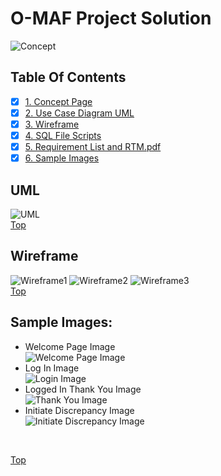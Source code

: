 # O-MAF Project Solution
![Concept](https://github.com/gowebUSA/MSSA-Project/blob/master/TSQL/Project-Step-7/prototype/images/Concept.png)

## Table Of Contents
- [X] [1. Concept Page](https://github.com/gowebUSA/MSSA-Project/tree/master/TSQL/Project-Step-7)
- [X] [2. Use Case Diagram UML](#uml)
- [X] [3. Wireframe](#wireframe)
- [X] [4. SQL File Scripts](https://github.com/gowebUSA/MSSA-Project/blob/master/T-SQL/o_maf.sql)
- [X] [5. Requirement List and RTM.pdf](https://github.com/gowebUSA/MSSA-Project/blob/master/TSQL/Project-Step-7/Requirement%20List%20and%20RTM.pdf)
- [X] [6. Sample Images](#sample-images)

## UML
![UML](https://github.com/gowebUSA/MSSA-Project/blob/master/TSQL/Project-Step-7/Case%20UML.png)
<br />
[Top](#o-maf-project-solution)
## Wireframe
![Wireframe1](https://github.com/gowebUSA/MSSA-Project/blob/master/TSQL/Project-Step-7/prototype/images/Wireframe1.png)
![Wireframe2](https://github.com/gowebUSA/MSSA-Project/blob/master/TSQL/Project-Step-7/prototype/images/Wireframe2.png)
![Wireframe3](https://github.com/gowebUSA/MSSA-Project/blob/master/TSQL/Project-Step-7/prototype/images/Wireframe3.png)
<br />
[Top](#o-maf-project-solution)
## Sample Images:
- Welcome Page Image <br />
![Welcome Page Image](https://github.com/gowebUSA/MSSA-Project/blob/master/TSQL/Project-Step-7/prototype/WelcomePage2.png)
- Log In Image <br />
![Login Image](https://GitHub.com/gowebUSA/MSSA-Project/raw/master/TSQL/Project-Step-7/prototype/Login-Image3.png)
- Logged In Thank You Image <br />
![Thank You Image](https://github.com/gowebUSA/MSSA-Project/blob/master/TSQL/Project-Step-7/prototype/ThankYouPage.png)
- Initiate Discrepancy Image <br />
![Initiate Discrepancy Image](https://github.com/gowebUSA/MSSA-Project/blob/master/TSQL/Project-Step-7/prototype/InitiateDisc2.png)
<br />

[Top](#o-maf-project-solution)


